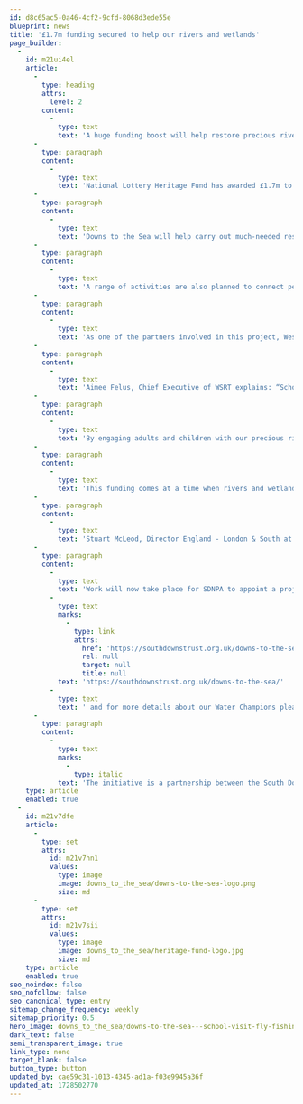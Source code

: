 ```yaml
---
id: d8c65ac5-0a46-4cf2-9cfd-8068d3ede55e
blueprint: news
title: '£1.7m funding secured to help our rivers and wetlands'
page_builder:
  -
    id: m21ui4el
    article:
      -
        type: heading
        attrs:
          level: 2
        content:
          -
            type: text
            text: 'A huge funding boost will help restore precious rivers and wetlands across the South Downs region and help raise awareness about the vital importance of water in all our lives.'
      -
        type: paragraph
        content:
          -
            type: text
            text: 'National Lottery Heritage Fund has awarded £1.7m to the “Downs to the Sea” initiative, which will increase and restore a network of vital wetlands across and around the South Downs National Park.'
      -
        type: paragraph
        content:
          -
            type: text
            text: 'Downs to the Sea will help carry out much-needed restoration work to a number of internationally designated wildlife sites, such as RSPB Pulborough Brooks and Pagham Harbour in West Sussex. The initiative will restore 15 ponds in the National Park to create biodiversity hotspots and support the movement of wildlife between sites, increasing resilience to a warming climate.'
      -
        type: paragraph
        content:
          -
            type: text
            text: 'A range of activities are also planned to connect people with waterways, including volunteering to help rivers and social prescribing to tap into waters’ benefits for health and wellbeing.'
      -
        type: paragraph
        content:
          -
            type: text
            text: 'As one of the partners involved in this project, Western Sussex Rivers Trust (WSRT) will now be able to recruit two Water Champions to help lead community-based action and raise awareness of the importance of water in the landscape. '
      -
        type: paragraph
        content:
          -
            type: text
            text: 'Aimee Felus, Chief Executive of WSRT explains: “Schools will receive fun and interactive assembly presentations and workshops, supporting the National Curriculum Rivers topic with local information and ideas on how they can help their water environment. Alongside this we will work closely with parishes to raise awareness of local water issues and help them improve rivers in their local areas.'
      -
        type: paragraph
        content:
          -
            type: text
            text: 'By engaging adults and children with our precious riverscapes we aim to nurture a love for these special habitats and an understanding of the importance of protecting them for both wildlife and humans, for generations to come.”'
      -
        type: paragraph
        content:
          -
            type: text
            text: 'This funding comes at a time when rivers and wetlands are under increasing threat from climate change, water usage, pollution, flooding, drought, and fragmentation. Some two thirds of all freshwater species are supported by ponds and yet the UK has lost half of all its ponds since 1900. In the South Downs National Park, a survey of pond locations showed that almost 70 per cent are in poor condition, or have disappeared from the landscape, resulting in large swathes of downland where no water is available for wildlife.'
      -
        type: paragraph
        content:
          -
            type: text
            text: 'Stuart McLeod, Director England - London & South at The National Lottery Heritage Fund, said: “Talking with National Lottery players, we know that nature and the environment are incredibly important to them. That’s why we’re pleased to fund South Downs National Park Trust to deliver this project that will not only restore vital wetlands and ponds, but bring more people to appreciate and care for their waterways. At The National Lottery Heritage Fund, we’re incredibly proud to be playing a role in ensuring our natural heritage is safeguarded for generations to come, but also that the projects we fund give people the chance to connect with the nature and wildlife that is on their doorsteps.”'
      -
        type: paragraph
        content:
          -
            type: text
            text: 'Work will now take place for SDNPA to appoint a project team. For updates on this project visit '
          -
            type: text
            marks:
              -
                type: link
                attrs:
                  href: 'https://southdownstrust.org.uk/downs-to-the-sea/'
                  rel: null
                  target: null
                  title: null
            text: 'https://southdownstrust.org.uk/downs-to-the-sea/'
          -
            type: text
            text: ' and for more details about our Water Champions please keep an eye on our website and social media channels. '
      -
        type: paragraph
        content:
          -
            type: text
            marks:
              -
                type: italic
            text: 'The initiative is a partnership between the South Downs National Park Authority, South Downs National Park Trust, RSPB, Brighton & Hove City Council, Western Sussex Rivers Trust, and Writing Our Legacy.'
    type: article
    enabled: true
  -
    id: m21v7dfe
    article:
      -
        type: set
        attrs:
          id: m21v7hn1
          values:
            type: image
            image: downs_to_the_sea/downs-to-the-sea-logo.png
            size: md
      -
        type: set
        attrs:
          id: m21v7sii
          values:
            type: image
            image: downs_to_the_sea/heritage-fund-logo.jpg
            size: md
    type: article
    enabled: true
seo_noindex: false
seo_nofollow: false
seo_canonical_type: entry
sitemap_change_frequency: weekly
sitemap_priority: 0.5
hero_image: downs_to_the_sea/downs-to-the-sea---school-visit-fly-fishing-2.jpg
dark_text: false
semi_transparent_image: true
link_type: none
target_blank: false
button_type: button
updated_by: cae59c31-1013-4345-ad1a-f03e9945a36f
updated_at: 1728502770
---
```

